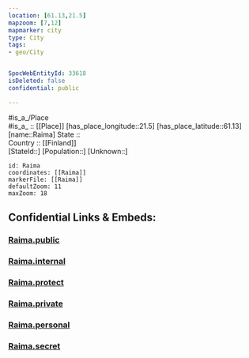 ```yaml
---
location: [61.13,21.5] 
mapzoom: [7,12] 
mapmarker: city 
type: City
tags:
- geo/City


SpocWebEntityId: 33618
isDeleted: false
confidential: public

---
```

#is_a_/Place  
#is_a_ :: [[Place]] 
[has_place_longitude::21.5] 
[has_place_latitude::61.13] 
[name::Raima] 
State ::  
Country :: [[Finland]]  
[StateId::] 
[Population::] 
[Unknown::] 


```leaflet
id: Raima
coordinates: [[Raima]] 
markerFile: [[Raima]] 
defaultZoom: 11 
maxZoom: 18
```


## Confidential Links & Embeds: 

### [Raima.public](/_public/\Earth\Continent\Europe\Europe~North\Finland\Provinces~Finland\Western_Finland\counties~Western_Finland\Satakunta\CityRaima.public.md) 

### [Raima.internal](/_internal/\Earth\Continent\Europe\Europe~North\Finland\Provinces~Finland\Western_Finland\counties~Western_Finland\Satakunta\CityRaima.internal.md) 

### [Raima.protect](/_protect/\Earth\Continent\Europe\Europe~North\Finland\Provinces~Finland\Western_Finland\counties~Western_Finland\Satakunta\CityRaima.protect.md) 

### [Raima.private](/_private/\Earth\Continent\Europe\Europe~North\Finland\Provinces~Finland\Western_Finland\counties~Western_Finland\Satakunta\CityRaima.private.md) 

### [Raima.personal](/_personal/\Earth\Continent\Europe\Europe~North\Finland\Provinces~Finland\Western_Finland\counties~Western_Finland\Satakunta\CityRaima.personal.md) 

### [Raima.secret](/_secret/\Earth\Continent\Europe\Europe~North\Finland\Provinces~Finland\Western_Finland\counties~Western_Finland\Satakunta\CityRaima.secret.md)

